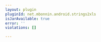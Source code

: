 ```yaml
---
layout: plugin
pluginId: net.mbonnin.android.strings2xls
isJarAvailable: true
error: ''
violations: []

---
```


